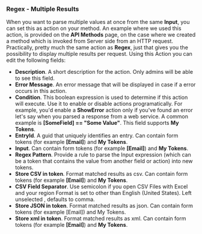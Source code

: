 ### Regex - Multiple Results

When you want to parse multiple values at once from the same **Input**, you can set this as action on your method. An example where we used this action, is provided on the **API Methods** page, on the case where we created a method which is invoked from Server side from an HTTP request. Practically, pretty much the same action as **Regex**, just that gives you the possibility to display multiple results per request. Using this Action you can edit the following fields:

* **Description**. A short description for the action. Only admins will be able to see this field.
* **Error Message**. An error message that will be displayed in case if a error occurs in this action.
* **Condition**. This boolean expression is used to determine if this action will execute. Use it to enable or disable actions programatically. For example, you'd enable a **ShowError** action only if you've found an error let's say when you parsed a response from a web service. A common example is **[SomeField] == "Some Value"**. This field supports **My Tokens**. 
* **EntryId**. A guid that uniquely identifies an entry. Can contain form tokens (for example **[Email]**) and **My Tokens**.
* **Input**. Can contain form tokens (for example **[Email]**) and **My Tokens**.
* **Regex Pattern**. Provide a rule to parse the Input expression (which can be a token that contains the value from another field or action) into new tokens.
* **Store CSV in token**. Format matched results as csv. Can contain form tokens (for example **[Email]**) and **My Tokens**.
* **CSV Field Separator**. Use semicolon if you open CSV Files with Excel and your region Format is set to other than English (United States). Left unselected , defaults to comma.
* **Store JSON in token**. Format matched results as json. Can contain form tokens (for example [Email]) and My Tokens.
* **Store xml in token**. Format matched results as xml. Can contain form tokens (for example **[Email]**) and **My Tokens**.
